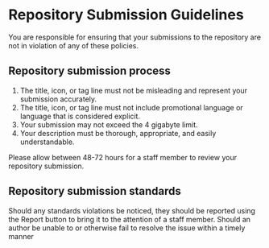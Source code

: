 # Repository Submission Guidelines

You are responsible for ensuring that your submissions to the repository are not in violation of any of these policies.

## Repository submission process
1. The title, icon, or tag line must not be misleading and represent your submission accurately.
2. The title, icon, or tag line must not include promotional language or language that is considered explicit.
3. Your submission may not exceed the 4 gigabyte limit.
5. Your description must be thorough, appropriate, and easily understandable.

Please allow between 48-72 hours for a staff member to review your repository submission.

## Repository submission standards

Should any standards violations be noticed, they should be reported using the Report button to bring it to the attention of a staff member. Should an author be unable to or otherwise fail to resolve the issue within a timely manner